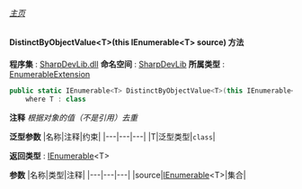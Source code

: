 ###### [主页](./Index.md "主页")
#### DistinctByObjectValue\<T\>(this IEnumerable\<T\> source) 方法
**程序集** : [SharpDevLib.dll](./SharpDevLib.assembly.md "SharpDevLib.dll")
**命名空间** : [SharpDevLib](./SharpDevLib.namespace.md "SharpDevLib")
**所属类型** : [EnumerableExtension](./SharpDevLib.EnumerableExtension.md "EnumerableExtension")
``` csharp
public static IEnumerable<T> DistinctByObjectValue<T>(this IEnumerable<T> source)
    where T : class
```
**注释**
*根据对象的值（不是引用）去重*

**泛型参数**
|名称|注释|约束|
|---|---|---|
|T|泛型类型|`class`|


**返回类型** : [IEnumerable](https://learn.microsoft.com/en-us/dotnet/api/system.collections.generic.ienumerable-1 "IEnumerable")\<T\>

**参数**
|名称|类型|注释|
|---|---|---|
|source|[IEnumerable](https://learn.microsoft.com/en-us/dotnet/api/system.collections.generic.ienumerable-1 "IEnumerable")\<T\>|集合|

